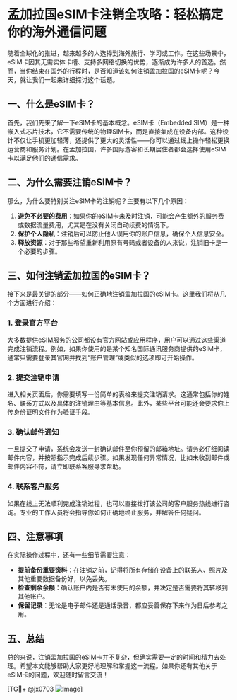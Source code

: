 # 孟加拉国eSIM卡注销全攻略：轻松搞定你的海外通信问题

随着全球化的推进，越来越多的人选择到海外旅行、学习或工作。在这些场景中，eSIM卡因其无需实体卡槽、支持多网络切换的优势，逐渐成为许多人的首选。然而，当你结束在国外的行程时，是否知道该如何注销孟加拉国的eSIM卡呢？今天，就让我们一起来详细探讨这个话题。

## 一、什么是eSIM卡？

首先，我们先来了解一下eSIM卡的基本概念。eSIM卡（Embedded SIM）是一种嵌入式芯片技术，它不需要传统的物理SIM卡，而是直接集成在设备内部。这种设计不仅让手机更加轻薄，还提供了更大的灵活性——你可以通过线上操作轻松更换运营商和服务计划。在孟加拉国，许多国际游客和长期居住者都会选择使用eSIM卡以满足他们的通信需求。

## 二、为什么需要注销eSIM卡？

那么，为什么要特别关注eSIM卡的注销呢？主要有以下几个原因：

1. **避免不必要的费用**：如果你的eSIM卡未及时注销，可能会产生额外的服务费或数据流量费用，尤其是在没有关闭自动续费的情况下。
2. **保护个人隐私**：注销后可以防止他人误用你的账户信息，确保个人信息安全。
3. **释放资源**：对于那些希望重新利用原有号码或者设备的人来说，注销旧卡是一个必要的步骤。

## 三、如何注销孟加拉国的eSIM卡？

接下来是最关键的部分——如何正确地注销孟加拉国的eSIM卡。这里我们将从几个方面进行介绍：

### 1. 登录官方平台

大多数提供eSIM服务的公司都设有官方网站或应用程序，用户可以通过这些渠道完成注销流程。例如，如果你使用的是某个知名国际通讯服务商提供的eSIM卡，通常只需要登录其官网并找到“账户管理”或类似的选项即可开始操作。

### 2. 提交注销申请

进入相关页面后，你需要填写一份简单的表格来提交注销请求。这通常包括你的姓名、联系方式以及具体的注销理由等基本信息。此外，某些平台可能还会要求你上传身份证明文件作为验证手段。

### 3. 确认邮件通知

一旦提交了申请，系统会发送一封确认邮件至你预留的邮箱地址。请务必仔细阅读邮件内容，并按照指示完成后续步骤。如果发现任何异常情况，比如未收到邮件或邮件内容不符，请立即联系客服寻求帮助。

### 4. 联系客户服务

如果在线上无法顺利完成注销过程，也可以直接拨打该公司的客户服务热线进行咨询。专业的工作人员将会指导你如何正确地终止服务，并解答任何疑问。

## 四、注意事项

在实际操作过程中，还有一些细节需要注意：

- **提前备份重要资料**：在注销之前，记得将所有存储在设备上的联系人、照片及其他重要数据备份好，以免丢失。
- **检查剩余余额**：确认账户内是否有未使用的余额，并决定是否需要将其转移到其他账户。
- **保留记录**：无论是电子邮件还是通话录音，都应妥善保存下来作为日后参考之用。

## 五、总结

总的来说，注销孟加拉国的eSIM卡并不复杂，但确实需要一定的时间和精力去处理。希望本文能够帮助大家更好地理解和掌握这一流程。如果你还有其他关于eSIM卡的问题，欢迎随时留言交流！

[TG💪+ @jx0703 ![Image](https://github.com/user-attachments/assets/dbca1d08-cadb-493c-b0ec-ad6f7a83f270)]